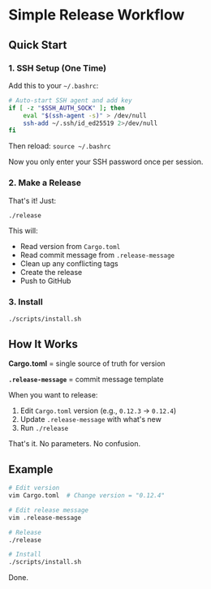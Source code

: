 # Simple Release Workflow

## Quick Start

### 1. SSH Setup (One Time)

Add this to your `~/.bashrc`:

```bash
# Auto-start SSH agent and add key
if [ -z "$SSH_AUTH_SOCK" ]; then
    eval "$(ssh-agent -s)" > /dev/null
    ssh-add ~/.ssh/id_ed25519 2>/dev/null
fi
```

Then reload: `source ~/.bashrc`

Now you only enter your SSH password once per session.

### 2. Make a Release

That's it! Just:

```bash
./release
```

This will:
- Read version from `Cargo.toml`
- Read commit message from `.release-message`
- Clean up any conflicting tags
- Create the release
- Push to GitHub

### 3. Install

```bash
./scripts/install.sh
```

## How It Works

**Cargo.toml** = single source of truth for version

**`.release-message`** = commit message template

When you want to release:
1. Edit `Cargo.toml` version (e.g., `0.12.3` → `0.12.4`)
2. Update `.release-message` with what's new
3. Run `./release`

That's it. No parameters. No confusion.

## Example

```bash
# Edit version
vim Cargo.toml  # Change version = "0.12.4"

# Edit release message
vim .release-message

# Release
./release

# Install
./scripts/install.sh
```

Done.
